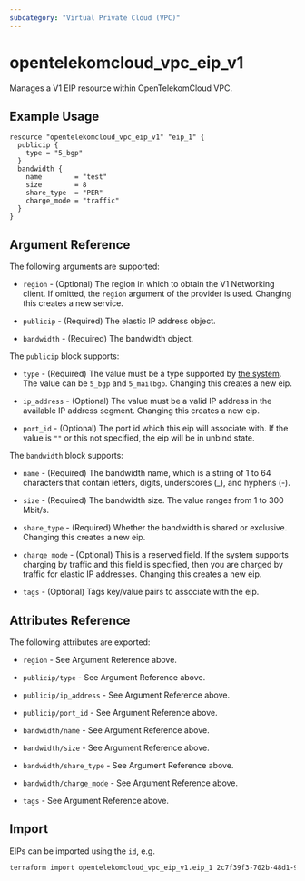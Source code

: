 ```yaml
---
subcategory: "Virtual Private Cloud (VPC)"
---
```


# opentelekomcloud_vpc_eip_v1

Manages a V1 EIP resource within OpenTelekomCloud VPC.

## Example Usage

```hcl
resource "opentelekomcloud_vpc_eip_v1" "eip_1" {
  publicip {
    type = "5_bgp"
  }
  bandwidth {
    name        = "test"
    size        = 8
    share_type  = "PER"
    charge_mode = "traffic"
  }
}
```

## Argument Reference

The following arguments are supported:

* `region` - (Optional) The region in which to obtain the V1 Networking client.
  If omitted, the `region` argument of the provider is used. Changing this
  creates a new service.

* `publicip` - (Required) The elastic IP address object.

* `bandwidth` - (Required) The bandwidth object.

The `publicip` block supports:

* `type` - (Required) The value must be a type supported by [the system](https://docs.otc.t-systems.com/api/eip/eip_api_0001.html#eip_api_0001__en-us_topic_0201534274_table4491214).
  The value can be `5_bgp` and `5_mailbgp`. Changing this creates a new eip.

* `ip_address` - (Optional) The value must be a valid IP address in the available
  IP address segment. Changing this creates a new eip.

* `port_id` - (Optional) The port id which this eip will associate with. If the value
  is `""` or this not specified, the eip will be in unbind state.

The `bandwidth` block supports:

* `name` - (Required) The bandwidth name, which is a string of 1 to 64 characters
  that contain letters, digits, underscores (_), and hyphens (-).

* `size` - (Required) The bandwidth size. The value ranges from 1 to 300 Mbit/s.

* `share_type` - (Required) Whether the bandwidth is shared or exclusive. Changing
  this creates a new eip.

* `charge_mode` - (Optional) This is a reserved field. If the system supports charging
  by traffic and this field is specified, then you are charged by traffic for elastic
  IP addresses. Changing this creates a new eip.

* `tags` - (Optional) Tags key/value pairs to associate with the eip.

## Attributes Reference

The following attributes are exported:

* `region` - See Argument Reference above.

* `publicip/type` - See Argument Reference above.

* `publicip/ip_address` - See Argument Reference above.

* `publicip/port_id` - See Argument Reference above.

* `bandwidth/name` - See Argument Reference above.

* `bandwidth/size` - See Argument Reference above.

* `bandwidth/share_type` - See Argument Reference above.

* `bandwidth/charge_mode` - See Argument Reference above.

* `tags` - See Argument Reference above.

## Import

EIPs can be imported using the `id`, e.g.

```sh
terraform import opentelekomcloud_vpc_eip_v1.eip_1 2c7f39f3-702b-48d1-940c-b50384177ee1
```
